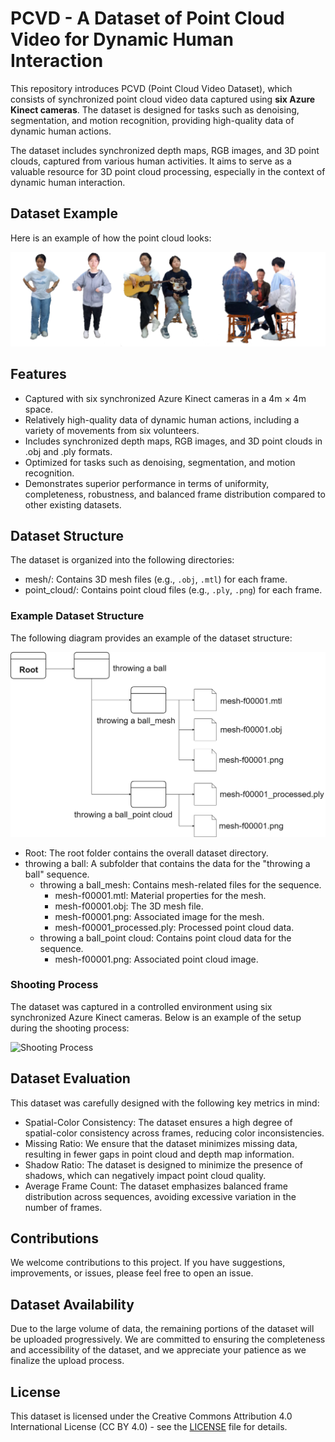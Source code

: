 # PCVD - A Dataset of Point Cloud Video for Dynamic Human Interaction

This repository introduces PCVD (Point Cloud Video Dataset), which consists of synchronized point cloud video data captured using **six Azure Kinect cameras**. The dataset is designed for tasks such as denoising, segmentation, and motion recognition, providing high-quality data of dynamic human actions.

The dataset includes synchronized depth maps, RGB images, and 3D point clouds, captured from various human activities. It aims to serve as a valuable resource for 3D point cloud processing, especially in the context of dynamic human interaction.


## Dataset Example

Here is an example of how the point cloud looks:

![Dataset Example](images/dataset.png)


## Features

- Captured with six synchronized Azure Kinect cameras in a 4m × 4m space.
- Relatively high-quality data of dynamic human actions, including a variety of movements from six volunteers.
- Includes synchronized depth maps, RGB images, and 3D point clouds in .obj and .ply formats.
- Optimized for tasks such as denoising, segmentation, and motion recognition.
- Demonstrates superior performance in terms of uniformity, completeness, robustness, and balanced frame distribution compared to other existing datasets.


## Dataset Structure

The dataset is organized into the following directories:

- mesh/: Contains 3D mesh files (e.g., `.obj`, `.mtl`) for each frame.
- point_cloud/: Contains point cloud files (e.g., `.ply`, `.png`) for each frame.

### Example Dataset Structure

The following diagram provides an example of the dataset structure:

![Dataset Structure](images/file_structure.png)

- Root: The root folder contains the overall dataset directory.
- throwing a ball: A subfolder that contains the data for the "throwing a ball" sequence.
  - throwing a ball_mesh: Contains mesh-related files for the sequence.
    - mesh-f00001.mtl: Material properties for the mesh.
    - mesh-f00001.obj: The 3D mesh file.
    - mesh-f00001.png: Associated image for the mesh.
    - mesh-f00001_processed.ply: Processed point cloud data.
  - throwing a ball_point cloud: Contains point cloud data for the sequence.
    - mesh-f00001.png: Associated point cloud image.

### Shooting Process

The dataset was captured in a controlled environment using six synchronized Azure Kinect cameras. Below is an example of the setup during the shooting process:

![Shooting Process](images/shooting.png)


## Dataset Evaluation

This dataset was carefully designed with the following key metrics in mind:

- Spatial-Color Consistency: The dataset ensures a high degree of spatial-color consistency across frames, reducing color inconsistencies.
- Missing Ratio: We ensure that the dataset minimizes missing data, resulting in fewer gaps in point cloud and depth map information.
- Shadow Ratio: The dataset is designed to minimize the presence of shadows, which can negatively impact point cloud quality.
- Average Frame Count: The dataset emphasizes balanced frame distribution across sequences, avoiding excessive variation in the number of frames.


## Contributions

We welcome contributions to this project. If you have suggestions, improvements, or issues, please feel free to open an issue.

## Dataset Availability

Due to the large volume of data, the remaining portions of the dataset will be uploaded progressively. We are committed to ensuring the completeness and accessibility of the dataset, and we appreciate your patience as we finalize the upload process.

## License

This dataset is licensed under the Creative Commons Attribution 4.0 International License (CC BY 4.0) - see the [LICENSE](LICENSE) file for details.



